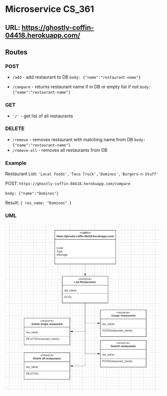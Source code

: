 # Microservice CS_361

## URL: <https://ghostly-coffin-04418.herokuapp.com/>

## Routes

### POST

- `/add` - add restaurant to DB `body: {"name":"restaurant-name"}`

- `/compare` - returns restaurant name if in DB or empty list if not `body: {"name":"restaurant-name"}`

### GET

- `'/'` - get list of all restaurants

### DELETE

- `/remove` - removes restaurant with matching name from DB `body: {"name":"restaurant-name"}`
- `/remove-all` - removes all restaurants from DB

### Example

Restaurant List: `'Local Foods','Taco Truck','Dominos','Burgers-n-Stuff'`

POST: `https://ghostly-coffin-04418.herokuapp.com/compare`

`body: {"name":"Dominos"}`  

Result:
`{ res_name: "Dominos" }`

### UML

![UML](./images/uml.png)
